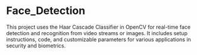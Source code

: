 # Face_Detection
This project uses the Haar Cascade Classifier in OpenCV for real-time face detection and recognition from video streams or images. It includes setup instructions, code, and customizable parameters for various applications in security and biometrics.
